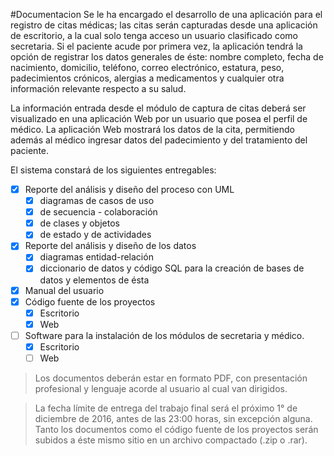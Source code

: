 #Documentacion
Se le ha encargado el desarrollo de una aplicación para el registro de citas médicas; las citas serán capturadas desde una aplicación de escritorio, a la cual solo tenga acceso un usuario clasificado como secretaria. Si el paciente acude por primera vez, la aplicación tendrá la opción de registrar los datos generales de éste: nombre completo, fecha de nacimiento, domicilio, teléfono, correo electrónico, estatura, peso, padecimientos crónicos, alergias a medicamentos y cualquier otra información relevante respecto a su salud.

La información entrada desde el módulo de captura de citas deberá ser visualizado en una aplicación Web por un usuario que posea el perfil de médico. La aplicación Web mostrará los datos de la cita, permitiendo además al médico ingresar datos del padecimiento y del tratamiento del paciente.

El sistema constará de los siguientes entregables:
  - [X] Reporte del análisis y diseño del proceso con UML 
    - [X] diagramas de casos de uso
    - [X] de secuencia - colaboración
    - [X] de clases y objetos
    - [X] de estado y de actividades
  - [X] Reporte del análisis y diseño de los datos 
    - [X] diagramas entidad-relación
    - [X] diccionario de datos y código SQL para la creación de bases de datos y elementos de ésta
  - [X] Manual del usuario
  - [X] Código fuente de los proyectos
    - [X] Escritorio
    - [X] Web
  - [ ] Software para la instalación de los módulos de secretaria y médico.
    - [X] Escritorio
    - [ ] Web

> Los documentos deberán estar en formato PDF, con presentación profesional y lenguaje acorde al usuario al cual van dirigidos.

> La fecha límite de entrega del trabajo final será el próximo 1° de diciembre de 2016, antes de las 23:00 horas, sin excepción alguna. Tanto los documentos como el código fuente de los proyectos serán subidos a éste mismo sitio en un archivo compactado (.zip o .rar).
